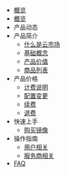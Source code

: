 - [概览](README.md)
- [概览](introduction/concept.md)
- 产品动态
- 产品简介
   - [什么是云市场](introduction/concept.md)
   - [基础概念](introduction/glossary.md)
   - [产品价值](introduction/adwantages.md)
   - [商品列表](introduction/product_list.md)
- 产品价格
   - [计费说明](buy/charge.md)
   - [配置变更](buy/configuration.md)
   - [续费](buy/renew.md)
   - [退费](buy/refund.md)
- 快速上手
   - [购买镜像](fast/purchaseimage.md)
- 操作指南
   - [用户相关](guide/buyerinfo.md)
   - [服务商相关](guide/sellerinfo.md)
- [FAQ](support/faqs.md)

